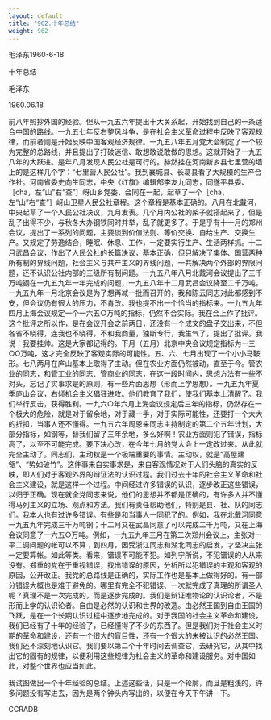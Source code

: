 ```yaml
---
layout: default
title: "962.十年总结"
weight: 962
---
```


毛泽东1960-6-18

十年总结

毛泽东

1960.06.18

前八年照抄外国的经验。但从一九五六年提出十大关系起，开始找到自己的一条适合中国的路线。一九五七年反右整风斗争，是在社会主义革命过程中反映了客观规律，而前者则是开始反映中国客观经济规律。一九五八年五月党大会制定了一个较为完整的总路线，并且提出了打破迷信、敢想敢说敢做的思想。这就开始了一九五八年的大跃进。是年八月发现人民公社是可行的。赫然挂在河南新乡县七里营的墙上的是这样几个字：“七里营人民公社”。我到襄城县、长葛县看了大规模的生产合作社。河南省委史向生同志，中央《红旗》编辑部李友九同志，同遂平县委、［cha，左“山”右“查”］岈山乡党委，会同在一起，起草了一个［cha，左“山”右“查”］岈山卫星人民公社章程。这个章程是基本正确的。八月在北戴河，中央起草了一个人民公社决议，九月发表。几个月内公社的架子就搭起来了，但是乱子出得不少，与秋冬大办钢铁同时并举，乱子就更多了。于是乎有十一月的郑州会议，提出了一系列的问题，主要谈到价值法则、等价交换、自给生产、交换生产。又规定了劳逸结合，睡眠、休息、工作，一定要实行生产、生活两样抓。十二月武昌会议，作出了人民公社的长篇决议，基本正确，但只解决了集体、国营两种所有制的界线问题，社会主义与共产主义的界线问题，一共解决两个外部的界限问题，还不认识公社内部的三级所有制问题。一九五八年八月北戴河会议提出了三千万吨钢在一九五九年一年完成的问题，一九五八年十二月武昌会议降至二千万吨，一九五九年一月北京会议是为了想再减一批而召开的，我和陈云同志对此都感到不安，但会议仍有很大的压力，不肯改。我也提不出一个恰当的指标来。一九五九年四月上海会议规定一个一六五○万吨的指标，仍然不合实际。我在会上作了批评。这个批评之所以作，是在会议开会之前两日，还没有一个成文的盘子交出来，不但各省不晓得，连我也不晓得，不和我商量，独断专行，我生气了，提出了批评。我说：我要挂帅。这是大家都记得的。下月（五月）北京中央会议规定指标为一三○O万吨，这才完全反映了客观实际的可能性。五、六、七月出现了一个小小马鞍形。七八两月在庐山基本上取得了主动。但在农业方面仍然被动，直至于今。管农业的同志，和管工业的同志、管商业的同志，在这一段时间内，思想方法有一些不对头，忘记了实事求是的原则，有一些片面思想（形而上学思想）。一九五九年夏季庐山会议，右倾机会主义猖狂进攻。他们教育了我们，使我们基本上清醒了。我们举行反击，获得胜利。一九六○年六月上海会议规定后三年的指标，仍然存在一个极大的危险，就是对于留余地，对于藏一手，对于实际可能性，还要打一个大大的折扣，当事人还不懂得。一九五六年周恩来同志主持制定的第二个五年计划，大部分指标，如钢等，替我们留了三年余地，多么好啊！农业方面则犯了错误，指标高了，以至不可能完成。要下决心改，在今年七月的党大会上一定改过来。从此就完全主动了。同志们，主动权是一个极端重要的事情。主动权，就是“高屋建瓴”、“势如破竹”。这件事来自实事求是，来自客观情况对于人们头脑的真实的反映，即人们对于客观外界的辩证法的认识过程。我们过去十年的社会主义革命和社会主义建设，就是这样一个过程。中间经过许多错误的认识，逐步改正这些错误，以归于正确。现在就全党同志来说，他们的思想并不都是正确的，有许多人并不懂得马列主义的立场、观点和方法。我们有责任帮助他们，特别是县、社、队的同志们。我本人也有过许多错误。有些是和当事人一同犯了的。例如，我在北戴河同意一九五九年完成三千万吨钢；十二月又在武昌同意了可以完成二千万吨，又在上海会议同意了一六五○万吨。例如，一九五九年三月在第二次郑州会议上，主张对一平二调问题的帐可以不算；到四月，因受浙江同志和湖北同志的启发，才坚决主张一定要算帐。如此等类。看来，错误不可能不犯。如列宁所说，不犯错误的人从来没有。郑重的党在于重视错误，找出错误的原因，分析所以犯错误的主观和客观的原因，公开改正。我党的总路线是正确的，实际工作也是基本上做得好的。有一部分错误大概也是难于避免的。哪里有完全不犯错误、一次就完成了真理的所谓圣人呢？真理不是一次完成的，而是逐步完成的。我们是辩证唯物论的认识论者，不是形而上学的认识论者。自由是必然的认识和世界的改造。由必然王国到自由王国的飞跃，是在一个长期认识过程中逐步地完成的。对于我国的社会主义革命和建设，我们已经有了十年的经验了，已经懂得了不少的东西了。但是我们对于社会主义时期的革命和建设，还有一个很大的盲目性，还有一个很大的未被认识的必然王国。我们还不深刻地认识它。我们要以第二个十年时间去调查它，去研究它，从其中找出它的固有的规律，以便利用这些规律为社会主义的革命和建设服务。对中国如此，对整个世界也应当如此。

我试图做出一个十年经验的总结。上述这些话，只是一个轮廓，而且是粗浅的，许多问题没有写进去，因为是两个钟头内写出的，以便在今天下午讲一下。

CCRADB

